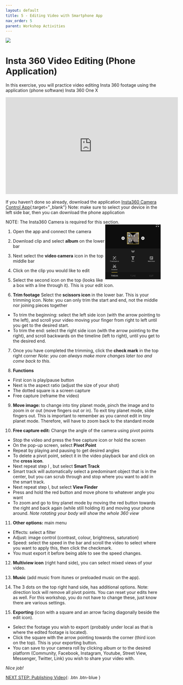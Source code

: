 ```yaml
---
layout: default
title: 5 - Editing Video with Smartphone App
nav_order: 5
parent: Workshop Activities
---
```

<img src="images/insta-03.png">

# Insta 360 Video Editing (Phone Application)
In this exercise, you will practice video editing Insta 360 footage using the application (phone software) Insta 360 One X 

<iframe width="560" height="315" src="https://www.youtube.com/embed/QkREm-78Ofo" title="YouTube video player" frameborder="0" allow="accelerometer; autoplay; clipboard-write; encrypted-media; gyroscope; picture-in-picture" allowfullscreen></iframe>

If you haven’t done so already, download the application [Insta360 Camera Control App](https://www.insta360.com/download/insta360-onex){:target="_blank"}
Note: make sure to select your device in the left side bar, then you can download the phone application

NOTE: The Insta360 Camera is required for this section.
 <img src="images/insta-editing-phone-01.jpg" style="float:right;width:180px" alt="editing menus">

1. Open the app and connect the camera 
2. Download clip and select **album** on the lower bar
3. Next select the **video camera** icon in the top middle bar
4. Click on the clip you would like to edit
5. Select the second icon on the top (looks like a box with a line through it). This is your edit icon.

6. **Trim footage** Select the **scissors icon** in the lower bar. This is your trimming icon.
Note: you can only trim the start and end, not the middle nor joining pieces together
 - To trim the beginning: select the left side icon (with the arrow pointing to the left), and scroll your video moving your finger from right to left until you get to the desired start.
 - To trim the end: select the right side icon (with the arrow pointing to the right), and scroll backwards on the timeline (left to right), until you get to the desired end.

7. Once you have completed the trimming, click the **check mark** in the top right corner
_Note: you can always make more changes later too and come back to this._

8. **Functions**
- First icon is play/pause button
- Next is the aspect ratio (adjust the size of your shot)
- The dotted square is a screen capture
- Free capture (reframe the video)

9. **Move image:** to change into tiny planet mode, pinch the image and to zoom in or out (move fingers out or in). To exit tiny planet mode, slide fingers out. This is important to remember as you cannot edit in tiny planet mode. Therefore, will have to zoom back to the standard mode

10. **Free capture edit:** Change the angle of the camera using pivot points
- Stop the video and press the free capture icon or hold the screen
- On the pop-up screen, select **Pivot Point** 
- Repeat by playing and pausing to get desired angles 
- To delete a pivot point, select it in the video playback bar and click on the **cross icon**. 
- Next repeat step I , but select **Smart Track**
- Smart track will automatically select a predominant object that is in the center, but you can scrub through and stop where you want to add in the smart track.
- Next repeat step I, but select **View Finder**
- Press and hold the red button and move phone to whatever angle you want
- To zoom and go to tiny planet mode by moving the red button towards the right and back again (while still holding it) and moving your phone around. 
_Note rotating your body will show the whole 360 view_

11. **Other options:** main menu
- Effects: select a filter
- Adjust: image control (contrast, colour, brightness, saturation)
- Speed: select the speed in the bar and scroll the video to select where you want to apply this, then click the checkmark.
- You must export it before being able to see the speed changes.

12. **Multiview icon** (right hand side), you can select mixed views of your video.

13. **Music** (add music from itunes or preloaded music on the app). 

14. The 3 dots on the top right hand side, has additional options. Note: direction lock will remove all pivot points. You can reset your edits here as well. For this workshop, you do not have to change these, just know there are various settings. 

15. **Exporting** (icon with a square and an arrow facing diagonally beside the edit icon).
- Select the footage you wish to export (probably under local as that is where the edited footage is located).
- Click the square with the arrow pointing towards the corner (third icon on the top). This is your exporting button. 
- You can save to your camera roll by clicking album or to the desired platform (Community, Facebook, Instagram, Youtube, Street View, Messenger, Twitter, Link) you wish to share your video with. 

_Nice job!_


[NEXT STEP: Publishing Video](publishing-video.html){: .btn .btn-blue }
